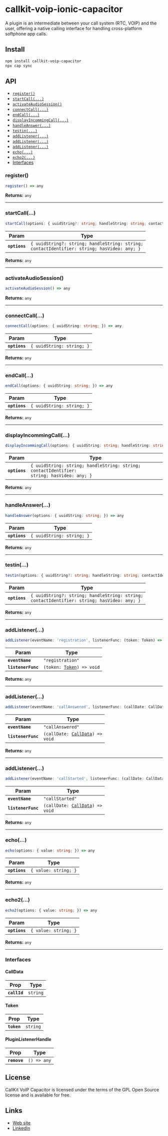 # callkit-voip-ionic-capacitor

A plugin is an intermediate between your call system (RTC, VOIP) and the user, offering a native calling interface for handling cross-platform softphone app calls.
## Install

```bash
npm install callkit-voip-capacitor
npx cap sync
```

## API

<docgen-index>

* [`register()`](#register)
* [`startCall(...)`](#startcall)
* [`activateAudioSession()`](#activateaudiosession)
* [`connectCall(...)`](#connectcall)
* [`endCall(...)`](#endcall)
* [`displayIncommingCall(...)`](#displayincommingcall)
* [`handleAnswer(...)`](#handleanswer)
* [`testin(...)`](#testin)
* [`addListener(...)`](#addlistener)
* [`addListener(...)`](#addlistener)
* [`addListener(...)`](#addlistener)
* [`echo(...)`](#echo)
* [`echo2(...)`](#echo2)
* [Interfaces](#interfaces)

</docgen-index>

<docgen-api>
<!--Update the source file JSDoc comments and rerun docgen to update the docs below-->

### register()

```typescript
register() => any
```

**Returns:** <code>any</code>

--------------------


### startCall(...)

```typescript
startCall(options: { uuidString?: string; handleString: string; contactIdentifier: string; hasVideo: Boolean; }) => any
```

| Param         | Type                                                                                                  |
| ------------- | ----------------------------------------------------------------------------------------------------- |
| **`options`** | <code>{ uuidString?: string; handleString: string; contactIdentifier: string; hasVideo: any; }</code> |

**Returns:** <code>any</code>

--------------------


### activateAudioSession()

```typescript
activateAudioSession() => any
```

**Returns:** <code>any</code>

--------------------


### connectCall(...)

```typescript
connectCall(options: { uuidString: string; }) => any
```

| Param         | Type                                 |
| ------------- | ------------------------------------ |
| **`options`** | <code>{ uuidString: string; }</code> |

**Returns:** <code>any</code>

--------------------


### endCall(...)

```typescript
endCall(options: { uuidString: string; }) => any
```

| Param         | Type                                 |
| ------------- | ------------------------------------ |
| **`options`** | <code>{ uuidString: string; }</code> |

**Returns:** <code>any</code>

--------------------


### displayIncommingCall(...)

```typescript
displayIncommingCall(options: { uuidString: string; handleString: string; contactIdentifier: string; hasVideo: Boolean; }) => any
```

| Param         | Type                                                                                                 |
| ------------- | ---------------------------------------------------------------------------------------------------- |
| **`options`** | <code>{ uuidString: string; handleString: string; contactIdentifier: string; hasVideo: any; }</code> |

**Returns:** <code>any</code>

--------------------


### handleAnswer(...)

```typescript
handleAnswer(options: { uuidString: string; }) => any
```

| Param         | Type                                 |
| ------------- | ------------------------------------ |
| **`options`** | <code>{ uuidString: string; }</code> |

**Returns:** <code>any</code>

--------------------


### testin(...)

```typescript
testin(options: { uuidString?: string; handleString: string; contactIdentifier: string; hasVideo: Boolean; }) => any
```

| Param         | Type                                                                                                  |
| ------------- | ----------------------------------------------------------------------------------------------------- |
| **`options`** | <code>{ uuidString?: string; handleString: string; contactIdentifier: string; hasVideo: any; }</code> |

**Returns:** <code>any</code>

--------------------


### addListener(...)

```typescript
addListener(eventName: 'registration', listenerFunc: (token: Token) => void) => Promise<PluginListenerHandle> & PluginListenerHandle
```

| Param              | Type                                                        |
| ------------------ | ----------------------------------------------------------- |
| **`eventName`**    | <code>"registration"</code>                                 |
| **`listenerFunc`** | <code>(token: <a href="#token">Token</a>) =&gt; void</code> |

**Returns:** <code>any</code>

--------------------


### addListener(...)

```typescript
addListener(eventName: 'callAnswered', listenerFunc: (callDate: CallData) => void) => Promise<PluginListenerHandle> & PluginListenerHandle
```

| Param              | Type                                                                 |
| ------------------ | -------------------------------------------------------------------- |
| **`eventName`**    | <code>"callAnswered"</code>                                          |
| **`listenerFunc`** | <code>(callDate: <a href="#calldata">CallData</a>) =&gt; void</code> |

**Returns:** <code>any</code>

--------------------


### addListener(...)

```typescript
addListener(eventName: 'callStarted', listenerFunc: (callDate: CallData) => void) => Promise<PluginListenerHandle> & PluginListenerHandle
```

| Param              | Type                                                                 |
| ------------------ | -------------------------------------------------------------------- |
| **`eventName`**    | <code>"callStarted"</code>                                           |
| **`listenerFunc`** | <code>(callDate: <a href="#calldata">CallData</a>) =&gt; void</code> |

**Returns:** <code>any</code>

--------------------


### echo(...)

```typescript
echo(options: { value: string; }) => any
```

| Param         | Type                            |
| ------------- | ------------------------------- |
| **`options`** | <code>{ value: string; }</code> |

**Returns:** <code>any</code>

--------------------


### echo2(...)

```typescript
echo2(options: { value: string; }) => any
```

| Param         | Type                            |
| ------------- | ------------------------------- |
| **`options`** | <code>{ value: string; }</code> |

**Returns:** <code>any</code>

--------------------


### Interfaces


#### CallData

| Prop         | Type                |
| ------------ | ------------------- |
| **`callId`** | <code>string</code> |


#### Token

| Prop        | Type                |
| ----------- | ------------------- |
| **`token`** | <code>string</code> |


#### PluginListenerHandle

| Prop         | Type                      |
| ------------ | ------------------------- |
| **`remove`** | <code>() =&gt; any</code> |

</docgen-api>

## License

CallKit VoIP Capacitor is licensed under the terms of the GPL Open Source
license and is available for free.

## Links

* [Web site](https://marwaabuessa.wixsite.com/callkit-voip-ionic/)
* [LinkedIn](https://www.linkedin.com/in/marwa-abu-essa-599220a1/)
  

